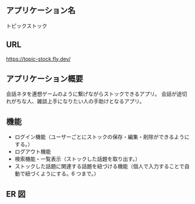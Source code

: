 ## アプリケーション名

トピックストック

## URL

https://topic-stock.fly.dev/

## アプリケーション概要

会話ネタを連想ゲームのように繋げながらストックできるアプリ。
会話が途切れがちな人、雑談上手になりたい人の手助けとなるアプリ。

## 機能

- ログイン機能（ユーザーごとにストックの保存・編集・削除ができるようにする。）
- ログアウト機能
- 検索機能・一覧表示（ストックした話題を取り出す。）
- ストックした話題に関連する話題を紐づける機能（個人で入力することで自動で紐づくようにする。6 つまで。）

## ER 図
